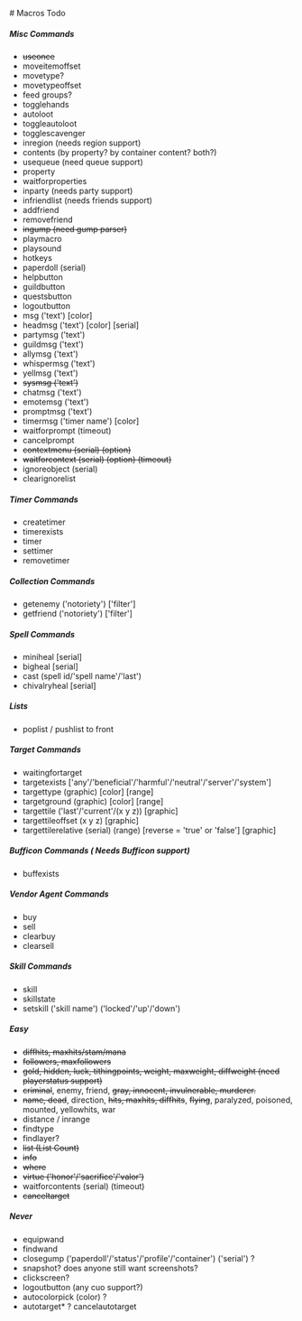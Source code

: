 ﻿﻿﻿﻿﻿﻿﻿﻿﻿﻿﻿﻿﻿﻿﻿﻿﻿﻿﻿﻿﻿﻿﻿﻿﻿﻿﻿﻿﻿﻿﻿﻿﻿﻿﻿﻿﻿﻿﻿﻿﻿﻿﻿﻿﻿﻿﻿﻿# Macros Todo##### Misc Commands- ~~useonce~~- moveitemoffset- movetype?- movetypeoffset- feed groups?- togglehands- autoloot- toggleautoloot- togglescavenger- inregion (needs region support)- contents (by property? by container content? both?)- usequeue (need queue support)- property- waitforproperties- inparty (needs party support)- infriendlist (needs friends support)- addfriend- removefriend- ~~ingump (need gump parser)~~- playmacro- playsound- hotkeys- paperdoll (serial)- helpbutton- guildbutton- questsbutton- logoutbutton- msg ('text') [color]- headmsg ('text') [color] [serial]- partymsg ('text')- guildmsg ('text')- allymsg ('text')- whispermsg ('text')- yellmsg ('text')- ~~sysmsg ('text')~~- chatmsg ('text')- emotemsg ('text')- promptmsg ('text')- timermsg ('timer name') [color]- waitforprompt (timeout)- cancelprompt- ~~contextmenu (serial) (option)~~- ~~waitforcontext (serial) (option) (timeout)~~- ignoreobject (serial)- clearignorelist##### Timer Commands- createtimer- timerexists- timer- settimer- removetimer##### Collection Commands- getenemy ('notoriety') ['filter']- getfriend ('notoriety') ['filter']##### Spell Commands- miniheal [serial]- bigheal [serial]- cast (spell id/'spell name'/'last')- chivalryheal [serial]##### Lists- poplist / pushlist to front##### Target Commands- waitingfortarget- targetexists ['any'/'beneficial'/'harmful'/'neutral'/'server'/'system']- targettype (graphic) [color] [range]- targetground (graphic) [color] [range]- targettile ('last'/'current'/(x y z)) [graphic]- targettileoffset (x y z) [graphic]- targettilerelative (serial) (range) [reverse = 'true' or 'false'] [graphic]##### Bufficon Commands ( Needs Bufficon support)- buffexists##### Vendor Agent Commands- buy- sell- clearbuy- clearsell##### Skill Commands- skill- skillstate- setskill ('skill name') ('locked'/'up'/'down')##### Easy- ~~diffhits, maxhits/stam/mana~~- ~~followers, maxfollowers~~- ~~gold, hidden, luck, tithingpoints, weight, maxweight, diffweight (need playerstatus support)~~- ~~criminal~~, enemy, friend, ~~gray, innocent, invulnerable, murderer.~~- ~~name, dead~~, direction, ~~hits, maxhits, diffhits~~, ~~flying~~, paralyzed, poisoned, mounted, yellowhits, war- distance / inrange- findtype- findlayer?- ~~list (List Count)~~- ~~info~~- ~~where~~- ~~virtue ('honor'/'sacrifice'/'valor')~~- waitforcontents (serial) (timeout)- ~~canceltarget~~##### Never- equipwand- findwand- closegump ('paperdoll'/'status'/'profile'/'container') ('serial') ?- snapshot? does anyone still want screenshots?- clickscreen?- logoutbutton (any cuo support?)- autocolorpick (color) ?- autotarget* ? cancelautotarget